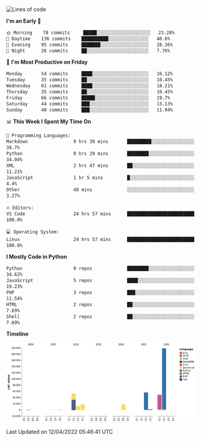 <!--START_SECTION:waka-->
![Lines of code](https://img.shields.io/badge/From%20Hello%20World%20I%27ve%20Written-409%20Thousand%20lines%20of%20code-blue)

**I'm an Early 🐤** 

```text
🌞 Morning    78 commits     █████░░░░░░░░░░░░░░░░░░░░   23.28% 
🌆 Daytime    136 commits    ██████████░░░░░░░░░░░░░░░   40.6% 
🌃 Evening    95 commits     ███████░░░░░░░░░░░░░░░░░░   28.36% 
🌙 Night      26 commits     ██░░░░░░░░░░░░░░░░░░░░░░░   7.76%

```
📅 **I'm Most Productive on Friday** 

```text
Monday       54 commits     ████░░░░░░░░░░░░░░░░░░░░░   16.12% 
Tuesday      35 commits     ██░░░░░░░░░░░░░░░░░░░░░░░   10.45% 
Wednesday    61 commits     ████░░░░░░░░░░░░░░░░░░░░░   18.21% 
Thursday     35 commits     ██░░░░░░░░░░░░░░░░░░░░░░░   10.45% 
Friday       66 commits     █████░░░░░░░░░░░░░░░░░░░░   19.7% 
Saturday     44 commits     ███░░░░░░░░░░░░░░░░░░░░░░   13.13% 
Sunday       40 commits     ███░░░░░░░░░░░░░░░░░░░░░░   11.94%

```


📊 **This Week I Spent My Time On** 

```text
💬 Programming Languages: 
Markdown                 9 hrs 39 mins       █████████░░░░░░░░░░░░░░░░   38.7% 
Python                   8 hrs 29 mins       ████████░░░░░░░░░░░░░░░░░   34.04% 
XML                      2 hrs 47 mins       ██░░░░░░░░░░░░░░░░░░░░░░░   11.21% 
JavaScript               1 hr 5 mins         █░░░░░░░░░░░░░░░░░░░░░░░░   4.4% 
Other                    48 mins             ░░░░░░░░░░░░░░░░░░░░░░░░░   3.27%

🔥 Editors: 
VS Code                  24 hrs 57 mins      █████████████████████████   100.0%

💻 Operating System: 
Linux                    24 hrs 57 mins      █████████████████████████   100.0%

```

**I Mostly Code in Python** 

```text
Python                   9 repos             ████████░░░░░░░░░░░░░░░░░   34.62% 
JavaScript               5 repos             ████░░░░░░░░░░░░░░░░░░░░░   19.23% 
PHP                      3 repos             ███░░░░░░░░░░░░░░░░░░░░░░   11.54% 
HTML                     2 repos             ██░░░░░░░░░░░░░░░░░░░░░░░   7.69% 
Shell                    2 repos             ██░░░░░░░░░░░░░░░░░░░░░░░   7.69%

```


**Timeline**

![Chart not found](https://raw.githubusercontent.com/telesoho/telesoho/master/charts/bar_graph.png) 


 Last Updated on 12/04/2022 05:46:41 UTC
<!--END_SECTION:waka-->


<!--
**telesoho/telesoho** is a ✨ _special_ ✨ repository because its `README.md` (this file) appears on your GitHub profile.

Here are some ideas to get you started:

- 🔭 I’m currently working on ...
- 🌱 I’m currently learning ...
- 👯 I’m looking to collaborate on ...
- 🤔 I’m looking for help with ...
- 💬 Ask me about ...
- 📫 How to reach me: ...
- 😄 Pronouns: ...
- ⚡ Fun fact: ...
-->
